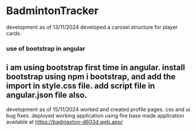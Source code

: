 # BadmintonTracker

development as of 13/11/2024
developed a carosel structure for player cards.

### use of bootstrap in angular
i am using bootstrap first time in angular. install bootstrap using npm i bootstrap, and add the import in style.css file.
add script file in angular.json file also.
-------------------------------------------------------------------------------------------------------------------------------
development as of 15/11/2024
worked and created profile pages. css and ui bug fixes.
deployed working application using fire base made application available at https://badmaxton-d603d.web.app/

